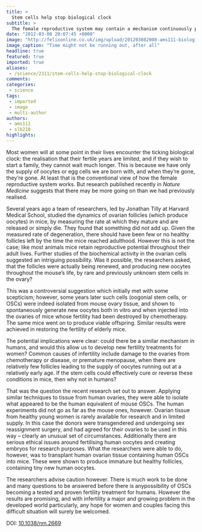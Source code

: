 ```yaml
---
title: >
  Stem cells help stop biological clock
subtitle: >
  The female reproductive system may contain a mechanism continuously producing egg cells
date: "2012-03-08 20:07:45 +0000"
image: "http://felixonline.co.uk/img/upload/201203082008-ams111-biological_clock243-940x626.jpg"
image_caption: "Time might not be running out, after all"
headline: true
featured: true
imported: true
aliases:
 - /science/2311/stem-cells-help-stop-biological-clock
comments:
categories:
 - science
tags:
 - imported
 - image
 - multi-author
authors:
 - ams111
 - slb210
highlights:
---
```


Most women will at some point in their lives encounter the ticking biological clock: the realisation that their fertile years are limited, and if they wish to start a family, they cannot wait much longer. This is because we have only the supply of oocytes or egg cells we are born with, and when they’re gone, they’re gone. At least that is the conventional view of how the female reproductive system works. But research published recently in _Nature Medicine_ suggests that there may be more going on than we had previously realised.

Several years ago a team of researchers, led by Jonathan Tilly at Harvard Medical School, studied the dynamics of ovarian follicles (which produce oocytes) in mice, by measuring the rate at which they mature and are released or simply die. They found that something did not add up. Given the measured rate of degeneration, there should have been few or no healthy follicles left by the time the mice reached adulthood. However this is not the case; like most animals mice retain reproductive potential throughout their adult lives. Further studies of the biochemical activity in the ovarian cells suggested an intriguing possibility. Was it possible, the researchers asked, that the follicles were actually being renewed, and producing new oocytes throughout the mouse’s life, by rare and previously unknown stem cells in the ovary?

This was a controversial suggestion which initially met with some scepticism; however, some years later such cells (oogonial stem cells, or OSCs) were indeed isolated from mouse ovary tissue, and shown to spontaneously generate new oocytes both in vitro and when injected into the ovaries of mice whose fertility had been destroyed by chemotherapy. The same mice went on to produce viable offspring. Similar results were achieved in restoring the fertility of elderly mice.

The potential implications were clear: could there be a similar mechanism in humans, and would this allow us to develop new fertility treatments for women? Common causes of infertility include damage to the ovaries from chemotherapy or disease, or premature menopause, when there are relatively few follicles leading to the supply of oocytes running out at a relatively early age. If the stem cells could effectively cure or reverse these conditions in mice, then why not in humans?

That was the question the recent research set out to answer. Applying similar techniques to tissue from human ovaries, they were able to isolate what appeared to be the human equivalent of mouse OSCs. The human experiments did not go as far as the mouse ones, however. Ovarian tissue from healthy young women is rarely available for research and in limited supply. In this case the donors were transgendered and undergoing sex reassignment surgery, and had agreed for their ovaries to be used in this way – clearly an unusual set of circumstances. Additionally there are serious ethical issues around fertilising human oocytes and creating embryos for research purposes. What the researchers were able to do, however, was to transplant human ovarian tissue containing human OSCs into mice. These were shown to produce immature but healthy follicles, containing tiny new human oocytes.

The researchers advise caution however. There is much work to be done and many questions to be answered before there is anypossibility of OSCs becoming a tested and proven fertility treatment for humans. However the results are promising, and with infertility a major and growing problem in the developed world particularly, any hope for women and couples facing this difficult situation will surely be welcomed.

DOI: [10.1038/nm.2669](http://www.nature.com/nm/journal/vaop/ncurrent/full/nm.2669.html)
